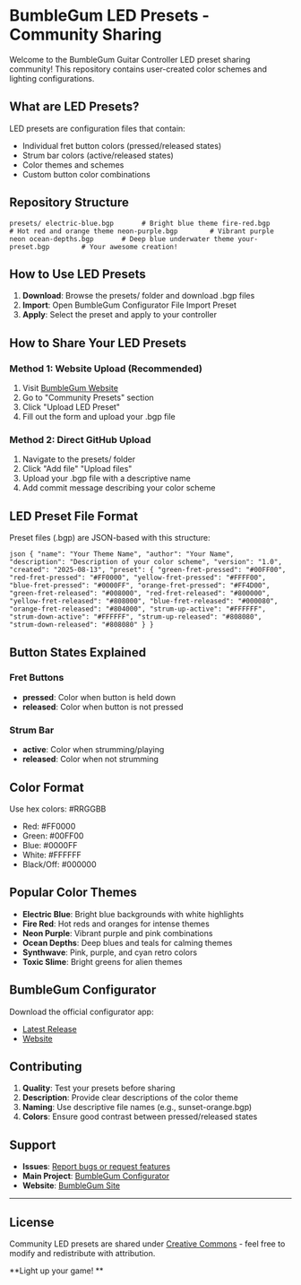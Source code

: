 ﻿# BumbleGum LED Presets - Community Sharing

Welcome to the BumbleGum Guitar Controller LED preset sharing community! This repository contains user-created color schemes and lighting configurations.

##  What are LED Presets?

LED presets are configuration files that contain:
- Individual fret button colors (pressed/released states)
- Strum bar colors (active/released states)  
- Color themes and schemes
- Custom button color combinations

##  Repository Structure

`
presets/
 electric-blue.bgp       # Bright blue theme
 fire-red.bgp           # Hot red and orange theme
 neon-purple.bgp        # Vibrant purple neon
 ocean-depths.bgp       # Deep blue underwater theme
 your-preset.bgp        # Your awesome creation!
`

##  How to Use LED Presets

1. **Download**: Browse the presets/ folder and download .bgp files
2. **Import**: Open BumbleGum Configurator  File  Import Preset
3. **Apply**: Select the preset and apply to your controller

##  How to Share Your LED Presets

### Method 1: Website Upload (Recommended)
1. Visit [BumbleGum Website](https://wattsy74.github.io/BumbleGum-Site/)
2. Go to "Community Presets" section
3. Click "Upload LED Preset"
4. Fill out the form and upload your .bgp file

### Method 2: Direct GitHub Upload
1. Navigate to the presets/ folder
2. Click "Add file"  "Upload files"
3. Upload your .bgp file with a descriptive name
4. Add commit message describing your color scheme

##  LED Preset File Format

Preset files (.bgp) are JSON-based with this structure:

`json
{
  "name": "Your Theme Name",
  "author": "Your Name",
  "description": "Description of your color scheme",
  "version": "1.0",
  "created": "2025-08-13",
  "preset": {
    "green-fret-pressed": "#00FF00",
    "red-fret-pressed": "#FF0000",
    "yellow-fret-pressed": "#FFFF00",
    "blue-fret-pressed": "#0000FF",
    "orange-fret-pressed": "#FF4D00",
    "green-fret-released": "#008000",
    "red-fret-released": "#800000",
    "yellow-fret-released": "#808000",
    "blue-fret-released": "#000080",
    "orange-fret-released": "#804000",
    "strum-up-active": "#FFFFFF",
    "strum-down-active": "#FFFFFF",
    "strum-up-released": "#808080",
    "strum-down-released": "#808080"
  }
}
`

##  Button States Explained

### Fret Buttons
- **pressed**: Color when button is held down
- **released**: Color when button is not pressed

### Strum Bar  
- **active**: Color when strumming/playing
- **released**: Color when not strumming

##  Color Format

Use hex colors: #RRGGBB
- Red: #FF0000
- Green: #00FF00
- Blue: #0000FF
- White: #FFFFFF
- Black/Off: #000000

##  Popular Color Themes

- **Electric Blue**: Bright blue backgrounds with white highlights
- **Fire Red**: Hot reds and oranges for intense themes
- **Neon Purple**: Vibrant purple and pink combinations
- **Ocean Depths**: Deep blues and teals for calming themes
- **Synthwave**: Pink, purple, and cyan retro colors
- **Toxic Slime**: Bright greens for alien themes

##  BumbleGum Configurator

Download the official configurator app:
- [Latest Release](https://github.com/wattsy74/BumbleGum-Guitars-Configurator/releases/latest)
- [Website](https://wattsy74.github.io/BumbleGum-Site/)

##  Contributing

1. **Quality**: Test your presets before sharing
2. **Description**: Provide clear descriptions of the color theme
3. **Naming**: Use descriptive file names (e.g., sunset-orange.bgp)
4. **Colors**: Ensure good contrast between pressed/released states

##  Support

- **Issues**: [Report bugs or request features](https://github.com/wattsy74/BumbleGum-Presets/issues)
- **Main Project**: [BumbleGum Configurator](https://github.com/wattsy74/BumbleGum-Guitars-Configurator)
- **Website**: [BumbleGum Site](https://github.com/wattsy74/BumbleGum-Site)

---

##  License

Community LED presets are shared under [Creative Commons](https://creativecommons.org/licenses/by-sa/4.0/) - feel free to modify and redistribute with attribution.

**Light up your game! **
